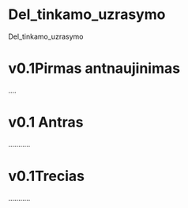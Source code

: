 # Del_tinkamo_uzrasymo
Del_tinkamo_uzrasymo
# v0.1Pirmas antnaujinimas
....
# v0.1 Antras
...........
# v0.1Trecias
...........

